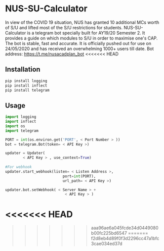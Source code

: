 # NUS-SU-Calculator
In view of the COVID 19 situation, NUS has granted 10 additional MCs worth of S/U and lifted most of the S/U restrictions for students. NUS-SU-Calculator is a telegram bot specially built for AY19/20 Semester 2. It provides a guide on which modules to S/U in order to maximise one's CAP. The bot is stable, fast and accurate. It is officially pushed out for use on 24/05/2020 and has received an overwhelming 1000+ users till date. Bot address: https://t.me/nusacadplan_bot
<<<<<<< HEAD

## Installation
```bash
pip install logging
pip install inflect
pip install telegram
```

## Usage
```python
import logging
import inflect
import os
import telegram

PORT = int(os.environ.get('PORT', < Port Number > ))
bot = telegram.Bot(token= < API Key >)

updater = Updater(
        < API Key > , use_context=True)
      
#For webhook
updater.start_webhook(listen= < Listen Address >,
                          port=int(PORT),
                          url_path= < API Key >)

updater.bot.setWebhook( < Server Name > +
                           < API Key > )
```
<<<<<<< HEAD
=======
>>>>>>> aaa96ae6a045fcde34d0449080b00fc225bd6547
=======
>>>>>>> f2d8eb4d89f0f3d2296cc47a1bfc3cae034ed37d
